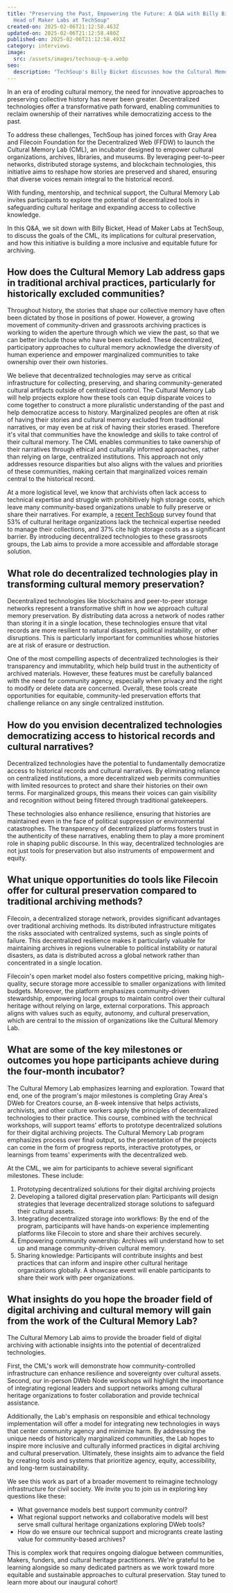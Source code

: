 ```yaml
---
title: "Preserving the Past, Empowering the Future: A Q&A with Billy Bicket,
  Head of Maker Labs at TechSoup"
created-on: 2025-02-06T21:12:58.463Z
updated-on: 2025-02-06T21:12:58.480Z
published-on: 2025-02-06T21:12:58.493Z
category: interviews
image:
  src: /assets/images/techsoup-q-a.webp
seo:
  description: "TechSoup's Billy Bicket discusses how the Cultural Memory Lab uses decentralized technologies to democratize archiving and preserve diverse cultural narratives."
---
```


In an era of eroding cultural memory, the need for innovative approaches to preserving collective history has never been greater. Decentralized technologies offer a transformative path forward, enabling communities to reclaim ownership of their narratives while democratizing access to the past.

To address these challenges, TechSoup has joined forces with Gray Area and Filecoin Foundation for the Decentralized Web (FFDW) to launch the Cultural Memory Lab (CML), an incubator designed to empower cultural organizations, archives, libraries, and museums. By leveraging peer-to-peer networks, distributed storage systems, and blockchain technologies, this initiative aims to reshape how stories are preserved and shared, ensuring that diverse voices remain integral to the historical record.

With funding, mentorship, and technical support, the Cultural Memory Lab invites participants to explore the potential of decentralized tools in safeguarding cultural heritage and expanding access to collective knowledge.

In this Q&A, we sit down with Billy Bicket, Head of Maker Labs at TechSoup, to discuss the goals of the CML, its implications for cultural preservation, and how this initiative is building a more inclusive and equitable future for archiving.

## How does the Cultural Memory Lab address gaps in traditional archival practices, particularly for historically excluded communities?

Throughout history, the stories that shape our collective memory have often been dictated by those in positions of power. However, a growing movement of community-driven and grassroots archiving practices is working to widen the aperture through which we view the past, so that we can better include those who have been excluded. These decentralized, participatory approaches to cultural memory acknowledge the diversity of human experience and empower marginalized communities to take ownership over their own histories.

We believe that decentralized technologies may serve as critical infrastructure for collecting, preserving, and sharing community-generated cultural artifacts outside of centralized control. The Cultural Memory Lab will help projects explore how these tools can equip disparate voices to come together to construct a more pluralistic understanding of the past and help democratize access to history. Marginalized peoples are often at risk of having their stories and cultural memory excluded from traditional narratives, or may even be at risk of having their stories erased. Therefore it's vital that communities have the knowledge and skills to take control of their cultural memory. The CML enables communities to take ownership of their narratives through ethical and culturally informed approaches, rather than relying on large, centralized institutions. This approach not only addresses resource disparities but also aligns with the values and priorities of these communities, making certain that marginalized voices remain central to the historical record.

At a more logistical level, we know that archivists often lack access to technical expertise and struggle with prohibitively high storage costs, which leave many community-based organizations unable to fully preserve or share their narratives. For example, a [recent TechSoup](https://techsoup.medium.com/digital-preservation-for-all-building-trust-networks-for-cultural-memory-8d64f2dcdb58) survey found that 53% of cultural heritage organizations lack the technical expertise needed to manage their collections, and 37% cite high storage costs as a significant barrier. By introducing decentralized technologies to these grassroots groups, the Lab aims to provide a more accessible and affordable storage solution.

## What role do decentralized technologies play in transforming cultural memory preservation?

Decentralized technologies like blockchains and peer-to-peer storage networks represent a transformative shift in how we approach cultural memory preservation. By distributing data across a network of nodes rather than storing it in a single location, these technologies ensure that vital records are more resilient to natural disasters, political instability, or other disruptions. This is particularly important for communities whose histories are at risk of erasure or destruction.

One of the most compelling aspects of decentralized technologies is their transparency and immutability, which help build trust in the authenticity of archived materials. However, these features must be carefully balanced with the need for community agency, especially when privacy and the right to modify or delete data are concerned. Overall, these tools create opportunities for equitable, community-led preservation efforts that challenge reliance on any single centralized institution.

## How do you envision decentralized technologies democratizing access to historical records and cultural narratives?

Decentralized technologies have the potential to fundamentally democratize access to historical records and cultural narratives. By eliminating reliance on centralized institutions, a more decentralized web permits communities with limited resources to protect and share their histories on their own terms. For marginalized groups, this means their voices can gain visibility and recognition without being filtered through traditional gatekeepers.

These technologies also enhance resilience, ensuring that histories are maintained even in the face of political suppression or environmental catastrophes. The transparency of decentralized platforms fosters trust in the authenticity of these narratives, enabling them to play a more prominent role in shaping public discourse. In this way, decentralized technologies are not just tools for preservation but also instruments of empowerment and equity.

## What unique opportunities do tools like Filecoin offer for cultural preservation compared to traditional archiving methods?

Filecoin, a decentralized storage network, provides significant advantages over traditional archiving methods. Its distributed infrastructure mitigates the risks associated with centralized systems, such as single points of failure. This decentralized resilience makes it particularly valuable for maintaining archives in regions vulnerable to political instability or natural disasters, as data is distributed across a global network rather than concentrated in a single location.

Filecoin's open market model also fosters competitive pricing, making high-quality, secure storage more accessible to smaller organizations with limited budgets. Moreover, the platform emphasizes community-driven stewardship, empowering local groups to maintain control over their cultural heritage without relying on large, external corporations. This approach aligns with values such as equity, autonomy, and cultural preservation, which are central to the mission of organizations like the Cultural Memory Lab.

## What are some of the key milestones or outcomes you hope participants achieve during the four-month incubator?

The Cultural Memory Lab emphasizes learning and exploration. Toward that end, one of the program's major milestones is completing Gray Area's DWeb for Creators course, an 8-week intensive that helps activists, archivists, and other culture workers apply the principles of decentralized technologies to their practice. This course, combined with the technical workshops, will support teams' efforts to prototype decentralized solutions for their digital archiving projects. The Cultural Memory Lab program emphasizes process over final output, so the presentation of the projects can come in the form of progress reports, interactive prototypes, or learnings from teams' experiments with the decentralized web.

At the CML, we aim for participants to achieve several significant milestones. These include:

1. Prototyping decentralized solutions for their digital archiving projects
2. Developing a tailored digital preservation plan: Participants will design strategies that leverage decentralized storage solutions to safeguard their cultural assets.
3. Integrating decentralized storage into workflows: By the end of the program, participants will have hands-on experience implementing platforms like Filecoin to store and share their archives securely.
4. Empowering community ownership: Archives will understand how to set up and manage community-driven cultural memory.
5. Sharing knowledge: Participants will contribute insights and best practices that can inform and inspire other cultural heritage organizations globally. A showcase event will enable participants to share their work with peer organizations.

## What insights do you hope the broader field of digital archiving and cultural memory will gain from the work of the Cultural Memory Lab?

The Cultural Memory Lab aims to provide the broader field of digital archiving with actionable insights into the potential of decentralized technologies.

First, the CML's work will demonstrate how community-controlled infrastructure can enhance resilience and sovereignty over cultural assets. Second, our in-person DWeb Node workshops will highlight the importance of integrating regional leaders and support networks among cultural heritage organizations to foster collaboration and provide technical assistance.

Additionally, the Lab's emphasis on responsible and ethical technology implementation will offer a model for integrating new technologies in ways that center community agency and minimize harm. By addressing the unique needs of historically marginalized communities, the Lab hopes to inspire more inclusive and culturally informed practices in digital archiving and cultural preservation. Ultimately, these insights aim to advance the field by creating tools and systems that prioritize agency, equity, accessibility, and long-term sustainability.

We see this work as part of a broader movement to reimagine technology infrastructure for civil society. We invite you to join us in exploring key questions like these:

- What governance models best support community control?
- What regional support networks and collaborative models will best serve small cultural heritage organizations exploring DWeb tools?
- How do we ensure our technical support and microgrants create lasting value for community-based archives?

This is complex work that requires ongoing dialogue between communities, Makers, funders, and cultural heritage practitioners. We're grateful to be learning alongside so many dedicated partners as we work toward more equitable and sustainable approaches to cultural preservation. Stay tuned to learn more about our inaugural cohort!
